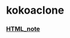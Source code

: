 # kokoaclone
<h3><a href="https://github.com/eunjin0212/kokoaclone/blob/master/HTML_note.md">HTML_note</a></h3>
